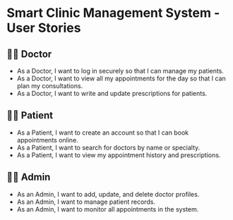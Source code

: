 # Smart Clinic Management System - User Stories

## 👨‍⚕️ Doctor
- As a Doctor, I want to log in securely so that I can manage my patients.
- As a Doctor, I want to view all my appointments for the day so that I can plan my consultations.
- As a Doctor, I want to write and update prescriptions for patients.

## 🧑‍🦰 Patient
- As a Patient, I want to create an account so that I can book appointments online.
- As a Patient, I want to search for doctors by name or specialty.
- As a Patient, I want to view my appointment history and prescriptions.

## 🧑‍💼 Admin
- As an Admin, I want to add, update, and delete doctor profiles.
- As an Admin, I want to manage patient records.
- As an Admin, I want to monitor all appointments in the system.
